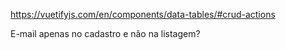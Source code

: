 https://vuetifyjs.com/en/components/data-tables/#crud-actions

E-mail apenas no cadastro e não na listagem?